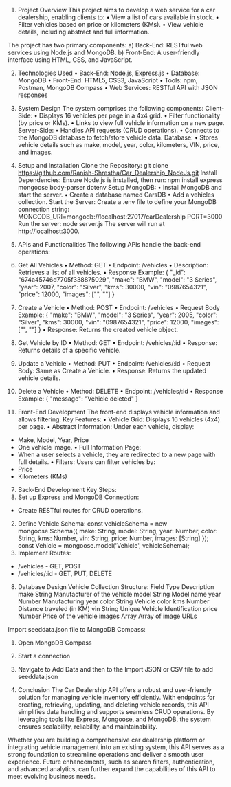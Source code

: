 1. Project Overview
This project aims to develop a web service for a car dealership, enabling clients to:
•	View a list of cars available in stock.
•	Filter vehicles based on price or kilometers (KMs).
•	View vehicle details, including abstract and full information.

The project has two primary components:
a)	Back-End: RESTful web services using Node.js and MongoDB.
b)	Front-End: A user-friendly interface using HTML, CSS, and JavaScript.

2. Technologies Used
•	Back-End: Node.js, Express.js
•	Database: MongoDB
•	Front-End: HTML5, CSS3, JavaScript
•	Tools: npm, Postman, MongoDB Compass
•	Web Services: RESTful API with JSON responses

3. System Design
The system comprises the following components:
Client-Side:
•	Displays 16 vehicles per page in a 4x4 grid.
•	Filter functionality (by price or KMs).
•	Links to view full vehicle information on a new page.
Server-Side:
•	Handles API requests (CRUD operations).
•	Connects to the MongoDB database to fetch/store vehicle data.
Database:
•	Stores vehicle details such as make, model, year, color, kilometers, VIN, price, and images.

4. Setup and Installation
Clone the Repository:
git clone <https://github.com/Ranish-Shrestha/Car_Dealership_NodeJs.git>
Install Dependencies: 
Ensure Node.js is installed, then run:
npm install express mongoose body-parser dotenv
Setup MongoDB:
•	Install MongoDB and start the server.
•	Create a database named CarsDB
•	Add a vehicles collection.
Start the Server: Create a .env file to define your MongoDB connection string:
MONGODB_URI=mongodb://localhost:27017/carDealership
PORT=3000
Run the server:
node server.js
The server will run at http://localhost:3000.

5. APIs and Functionalities
The following APIs handle the back-end operations:
1. Get All Vehicles
•	Method: GET
•	Endpoint: /vehicles
•	Description: Retrieves a list of all vehicles.
•	Response Example:
  {
    "_id": "674a45746d7705f338875029",
    "make": "BMW",
    "model": "3 Series",
    "year": 2007,
    "color": "Silver",
    "kms": 30000,
    "vin": "0987654321",
    "price": 12000,
    "images": ["<image-url1>", "<image-url2>"]
  }
2. Create a Vehicle
•	Method: POST
•	Endpoint: /vehicles
•	Request Body Example:
{
  "make": "BMW",
  "model": "3 Series",
  "year": 2005,
  "color": "Silver",
  "kms": 30000,
  "vin": "0987654321",
  "price": 12000,
  "images": ["<image-url1>", "<image-url2>"]
}
•	Response: Returns the created vehicle object.
3. Get Vehicle by ID
•	Method: GET
•	Endpoint: /vehicles/:id
•	Response: Returns details of a specific vehicle.
4. Update a Vehicle
•	Method: PUT
•	Endpoint: /vehicles/:id
•	Request Body: Same as Create a Vehicle.
•	Response: Returns the updated vehicle details.
5. Delete a Vehicle
•	Method: DELETE
•	Endpoint: /vehicles/:id
•	Response Example:
{
  "message": "Vehicle deleted"
}

6. Front-End Development
The front-end displays vehicle information and allows filtering.
Key Features:
•	Vehicle Grid: Displays 16 vehicles (4x4) per page.
•	Abstract Information: Under each vehicle, display:
-	Make, Model, Year, Price
-	One vehicle image.
•	Full Information Page:
-	When a user selects a vehicle, they are redirected to a new page with full details.
•	Filters: Users can filter vehicles by:
-	Price
-	Kilometers (KMs)

7. Back-End Development
Key Steps:
1.	Set up Express and MongoDB Connection:
-	Create RESTful routes for CRUD operations.
2.	Define Vehicle Schema:
const vehicleSchema = new mongoose.Schema({
    make: String,
    model: String,
    year: Number,
    color: String,
    kms: Number,
    vin: String,
    price: Number,
    images: [String]
});
const Vehicle = mongoose.model('Vehicle', vehicleSchema);
3.	Implement Routes:
-	/vehicles - GET, POST
-	/vehicles/:id - GET, PUT, DELETE

8. Database Design
Vehicle Collection Structure:
Field	Type	Description
make	String	Manufacturer of the vehicle
model	String	Model name
year	Number	Manufacturing year
color	String	Vehicle color
kms	Number	Distance traveled (in KM)
vin	String	Unique Vehicle Identification
price	Number	Price of the vehicle
images	Array	Array of image URLs


Import seeddata.json file to MongoDB Compass:
1.	Open MongoDB Compass
2.	Start a connection
3.	Navigate to Add Data and then to the Import JSON or CSV file to add seeddata.json


9. Conclusion
The Car Dealership API offers a robust and user-friendly solution for managing vehicle inventory efficiently. With endpoints for creating, retrieving, updating, and deleting vehicle records, this API simplifies data handling and supports seamless CRUD operations. By leveraging tools like Express, Mongoose, and MongoDB, the system ensures scalability, reliability, and maintainability.

Whether you are building a comprehensive car dealership platform or integrating vehicle management into an existing system, this API serves as a strong foundation to streamline operations and deliver a smooth user experience. Future enhancements, such as search filters, authentication, and advanced analytics, can further expand the capabilities of this API to meet evolving business needs.

